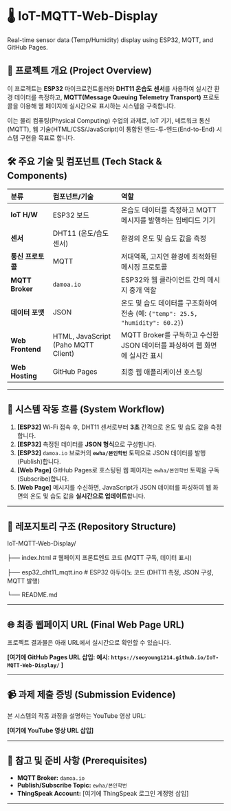 # 🌡️ IoT-MQTT-Web-Display
Real-time sensor data (Temp/Humidity) display using ESP32, MQTT, and GitHub Pages.

## 📌 프로젝트 개요 (Project Overview)

이 프로젝트는 **ESP32** 마이크로컨트롤러와 **DHT11 온습도 센서**를 사용하여 실시간 환경 데이터를 측정하고, **MQTT(Message Queuing Telemetry Transport)** 프로토콜을 이용해 웹 페이지에 실시간으로 표시하는 시스템을 구축합니다.

이는 물리 컴퓨팅(Physical Computing) 수업의 과제로, IoT 기기, 네트워크 통신(MQTT), 웹 기술(HTML/CSS/JavaScript)이 통합된 엔드-투-엔드(End-to-End) 시스템 구현을 목표로 합니다.

## 🛠️ 주요 기술 및 컴포넌트 (Tech Stack & Components)

| 분류 | 컴포넌트/기술 | 역할 |
| :--- | :--- | :--- |
| **IoT H/W** | ESP32 보드 | 온습도 데이터를 측정하고 MQTT 메시지를 발행하는 임베디드 기기 |
| **센서** | DHT11 (온도/습도 센서) | 환경의 온도 및 습도 값을 측정 |
| **통신 프로토콜** | MQTT | 저대역폭, 고지연 환경에 최적화된 메시징 프로토콜 |
| **MQTT Broker** | `damoa.io` | ESP32와 웹 클라이언트 간의 메시지 중개 역할 |
| **데이터 포맷** | JSON | 온도 및 습도 데이터를 구조화하여 전송 (예: `{"temp": 25.5, "humidity": 60.2}`) |
| **Web Frontend**| HTML, JavaScript (Paho MQTT Client) | MQTT Broker를 구독하고 수신한 JSON 데이터를 파싱하여 웹 화면에 실시간 표시 |
| **Web Hosting** | GitHub Pages | 최종 웹 애플리케이션 호스팅 |

---

## 🚀 시스템 작동 흐름 (System Workflow)

1.  **[ESP32]** Wi-Fi 접속 후, DHT11 센서로부터 **3초** 간격으로 온도 및 습도 값을 측정합니다.
2.  **[ESP32]** 측정된 데이터를 **JSON 형식**으로 구성합니다.
3.  **[ESP32]** `damoa.io` 브로커의 **`ewha/본인학번`** 토픽으로 JSON 데이터를 발행(Publish)합니다.
4.  **[Web Page]** GitHub Pages로 호스팅된 웹 페이지는 `ewha/본인학번` 토픽을 구독(Subscribe)합니다.
5.  **[Web Page]** 메시지를 수신하면, JavaScript가 JSON 데이터를 파싱하여 웹 화면의 온도 및 습도 값을 **실시간으로 업데이트**합니다.

---

## 📁 레포지토리 구조 (Repository Structure)
IoT-MQTT-Web-Display/

├── index.html          # 웹페이지 프론트엔드 코드 (MQTT 구독, 데이터 표시)

├── esp32_dht11_mqtt.ino # ESP32 아두이노 코드 (DHT11 측정, JSON 구성, MQTT 발행)

└── README.md

---

## 🌐 최종 웹페이지 URL (Final Web Page URL)

프로젝트 결과물은 아래 URL에서 실시간으로 확인할 수 있습니다.

**[여기에 GitHub Pages URL 삽입: 예시: `https://seoyoung1214.github.io/IoT-MQTT-Web-Display/` ]**

---

## 📹 과제 제출 증빙 (Submission Evidence)

본 시스템의 작동 과정을 설명하는 YouTube 영상 URL:

**[여기에 YouTube 영상 URL 삽입]**

---

## 🔑 참고 및 준비 사항 (Prerequisites)

* **MQTT Broker:** `damoa.io`
* **Publish/Subscribe Topic:** `ewha/본인학번`
* **ThingSpeak Account:** [여기에 ThingSpeak 로그인 계정명 삽입]

---
